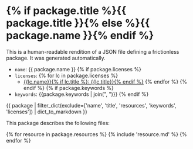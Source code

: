 # {% if package.title %}{{ package.title }}{% else %}{{ package.name }}{% endif %}

This is a human-readable rendition of a JSON file defining a frictionless package. It 
was generated automatically.

- `name`: {{ package.name }}
{% if package.licenses %}
- `licenses`: 
{% for lc in  package.licenses %}
    - [{{lc.name}}{% if lc.title %}: {{lc.title}}{% endif %}]({{lc.path}})
{% endfor %}
{% endif %}
{% if package.keywords %}
- `keywords`: {{package.keywords | join(", ")}}
{% endif %}

{{ package | filter_dict(exclude=['name', 'title', 'resources', 'keywords',  'licenses']) | dict_to_markdown }}

This package describes the following files:

{% for resource in package.resources %}
  {% include 'resource.md' %}
{% endfor %}